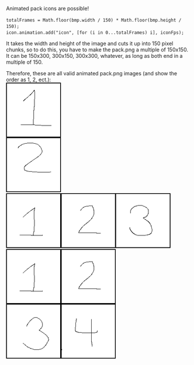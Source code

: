 Animated pack icons are possible!

`totalFrames = Math.floor(bmp.width / 150) * Math.floor(bmp.height / 150);`  
`icon.animation.add("icon", [for (i in 0...totalFrames) i], iconFps);`

It takes the width and height of the image and cuts it up into 150 pixel chunks, so to do this, you have to make the pack.png a multiple of 150x150. It can be 150x300, 300x150, 300x300, whatever, as long as both end in a multiple of 150.

Therefore, these are all valid animated pack.png images (and show the order as 1, 2, ect.):  
![150x300](img/twoFrames.png)
![450x150](img/threeFrames.png)
![300x300](img/fourFrames.png)  

